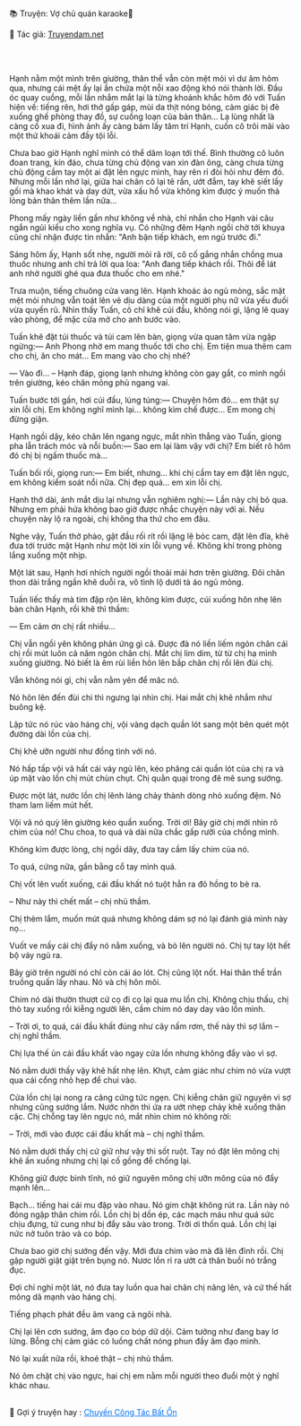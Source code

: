 📚 Truyện: Vợ chủ quán karaoke🔞
<br>
<p>📖 Tác giả: <a href="https://truyendam.net" target="_blank" title="Truyện sex người lớn, truyện 18+ tại Truyendam.net">Truyendam.net</a></p>
<br></br>

Hạnh nằm một mình trên giường, thân thể vẫn còn mệt mỏi vì dư âm hôm qua, nhưng cái mệt ấy lại ẩn chứa một nỗi xao động khó nói thành lời. Đầu óc quay cuồng, mỗi lần nhắm mắt lại là từng khoảnh khắc hôm đó với Tuấn hiện về: tiếng rên, hơi thở gấp gáp, mùi da thịt nóng bỏng, cảm giác bị đè xuống ghế phòng thay đồ, sự cuồng loạn của bản thân… Lạ lùng nhất là càng cố xua đi, hình ảnh ấy càng bám lấy tâm trí Hạnh, cuốn cô trôi mãi vào một thứ khoái cảm đầy tội lỗi.

Chưa bao giờ Hạnh nghĩ mình có thể dâm loạn tới thế. Bình thường cô luôn đoan trang, kín đáo, chưa từng chủ động van xin đàn ông, càng chưa từng chủ động cầm tay một ai đặt lên ngực mình, hay rên rỉ đòi hỏi như đêm đó. Nhưng mỗi lần nhớ lại, giữa hai chân cô lại tê rần, ướt đẫm, tay khẽ siết lấy gối mà khao khát và day dứt, vừa xấu hổ vừa không kìm được ý muốn thả lỏng bản thân thêm lần nữa…

Phong mấy ngày liền gần như không về nhà, chỉ nhắn cho Hạnh vài câu ngắn ngủi kiểu cho xong nghĩa vụ. Có những đêm Hạnh ngồi chờ tới khuya cũng chỉ nhận được tin nhắn: "Anh bận tiếp khách, em ngủ trước đi." 

Sáng hôm ấy, Hạnh sốt nhẹ, người mỏi rã rời, cô cố gắng nhắn chồng mua thuốc nhưng anh chỉ trả lời qua loa: "Anh đang tiếp khách rồi. Thôi để lát anh nhờ người ghé qua đưa thuốc cho em nhé."

Trưa muộn, tiếng chuông cửa vang lên. Hạnh khoác áo ngủ mỏng, sắc mặt mệt mỏi nhưng vẫn toát lên vẻ dịu dàng của một người phụ nữ vừa yếu đuối vừa quyến rũ. Nhìn thấy Tuấn, cô chỉ khẽ cúi đầu, không nói gì, lặng lẽ quay vào phòng, để mặc cửa mở cho anh bước vào.

Tuấn khẽ đặt túi thuốc và túi cam lên bàn, giọng vừa quan tâm vừa ngập ngừng:— Anh Phong nhờ em mang thuốc tới cho chị. Em tiện mua thêm cam cho chị, ăn cho mát… Em mang vào cho chị nhé?

— Vào đi… – Hạnh đáp, giọng lạnh nhưng không còn gay gắt, co mình ngồi trên giường, kéo chăn mỏng phủ ngang vai.

Tuấn bước tới gần, hơi cúi đầu, lúng túng:— Chuyện hôm đó… em thật sự xin lỗi chị. Em không nghĩ mình lại… không kìm chế được… Em mong chị đừng giận.

Hạnh ngồi dậy, kéo chăn lên ngang ngực, mắt nhìn thẳng vào Tuấn, giọng pha lẫn trách móc và nỗi buồn:— Sao em lại làm vậy với chị? Em biết rõ hôm đó chị bị ngấm thuốc mà…

Tuấn bối rối, giọng run:— Em biết, nhưng… khi chị cầm tay em đặt lên ngực, em không kiểm soát nổi nữa. Chị đẹp quá… em xin lỗi chị.

Hạnh thở dài, ánh mắt dịu lại nhưng vẫn nghiêm nghị:— Lần này chị bỏ qua. Nhưng em phải hứa không bao giờ được nhắc chuyện này với ai. Nếu chuyện này lộ ra ngoài, chị không tha thứ cho em đâu.

Nghe vậy, Tuấn thở phào, gật đầu rối rít rồi lặng lẽ bóc cam, đặt lên đĩa, khẽ đưa tới trước mặt Hạnh như một lời xin lỗi vụng về. Không khí trong phòng lắng xuống một nhịp.

Một lát sau, Hạnh hơi nhích người ngồi thoải mái hơn trên giường. Đôi chân thon dài trắng ngần khẽ duỗi ra, vô tình lộ dưới tà áo ngủ mỏng. 

Tuấn liếc thấy mà tim đập rộn lên, không kìm được, cúi xuống hôn nhẹ lên bàn chân Hạnh, rồi khẽ thì thầm:

— Em cảm ơn chị rất nhiều…

Chị vẫn ngồi yên không phản ứng gì cả. Được đà nó liền liếm ngón chân cái chị rồi mút luôn cả năm ngón chân chị. Mắt chị lim dim, từ từ chị hạ mình xuống giường. Nó biết là êm rùi liền hôn lên bắp chân chị rồi lên đùi chị.

Vẫn không nói gì, chị vẫn nằm yên để măc nó.

Nó hôn lên đến đùi chi thì ngưng lại nhìn chị. Hai mắt chị khẽ nhắm như buông kệ.

Lập tức nó rúc vào háng chị, vội vàng dạch quần lót sang một bên quét một đường dài lồn của chị.

Chị khẽ ưỡn người như đồng tình với nó.

Nó hấp tấp vội vã hất cái váy ngủ lên, kéo phăng cái quần lót của chị ra và úp mặt vào lồn chị mút chùn chụt. Chị quằn quại trong đê mê sung sướng.

Được một lát, nước lồn chị lênh láng chảy thành dòng nhỏ xuống đệm. Nó tham lam liếm mút hết.

Vội vã nó quỳ lên giường kéo quần xuống. Trời ơi! Bây giờ chị mới nhìn rõ chim của nó! Chu choa, to quá và dài nữa chắc gấp rưỡi của chồng mình.

Không kìm được lòng, chị ngồi dây, đưa tay cầm lấy chim của nó.

To quá, cứng nữa, gần bằng cổ tay mình quá.

Chị vốt lên vuốt xuống, cái đầu khất nó tuột hẳn ra đỏ hồng to bè ra.

– Như này thì chết mất – chị nhủ thầm.

Chị thèm lắm, muốn mút quá nhưng không dám sợ nó lại đánh giá mình này nọ…

Vuốt ve mấy cái chị đẩy nó nằm xuống, và bò lên người nó. Chị tự tay lột hết bộ váy ngủ ra.

Bây giờ trên người nó chỉ còn cái áo lót. Chị cũng lột nốt. Hai thân thể trần truồng quấn lấy nhau. Nó và chị hôn môi.

Chim nó dài thườn thượt cứ cọ đi cọ lại qua mu lồn chị. Không chịu thấu, chị thò tay xuống rồi kiễng người lên, cầm chim nó day day vào lồn mình.

– Trời ơi, to quá, cái đầu khất đúng như cây nấm rơm, thế này thì sợ lắm – chị nghĩ thầm.

Chị lựa thế ủn cái đầu khất vào ngay cửa lồn nhưng không đẩy vào vì sợ.

Nó nằm dưới thấy vậy khẽ hất nhẹ lên. Khựt, cảm giác như chim nó vừa vượt qua cái cổng nhỏ hẹp để chui vào.

Cửa lồn chị lại nong ra căng cứng tức ngẹn. Chị kiễng chân giữ nguyên vì sợ nhưng cũng sướng lắm. Nước nhờn thì ứa ra ướt nhẹp chảy khẽ xuống thân cặc. Chị chỗng tay lên ngực nó, mắt nhìn chim nó không rời:

– Trời, mới vào được cái đầu khất mà – chị nghĩ thầm.

Nó nằm dưới thấy chị cứ giữ như vậy thì sốt ruột. Tay nó đặt lên mông chị khẽ ấn xuống nhưng chị lại cố gồng để chống lại.

Không giữ được bình tĩnh, nó giữ nguyên mông chị ưỡn mông của nó đẩy mạnh lên…

Bạch… tiếng hai cái mu đập vào nhau. Nó gim chặt không rút ra. Lần này nó đóng ngập thân chim rồi. Lồn chị bị dồn ép, các mạch máu như quá sức chịu đựng, tử cung như bị đẩy sâu vào trong. Trời ơi thốn quá. Lồn chị lại nức nở tuôn trào và co bóp.

Chưa bao giờ chị sướng đến vậy. Mới đưa chim vào mà đã lên đỉnh rồi. Chị gập người giật giật trên bụng nó. Nươc lồn rỉ ra ướt cả thân buồi nó trắng đục.

Đợi chỉ nghỉ một lát, nó đưa tay luồn qua hai chân chị nâng lên, và cứ thế hất mông dã mạnh vào háng chị.

Tiếng phạch phát đều âm vang cả ngôi nhà.

Chị lại lên cơn sướng, âm đạo co bóp dữ dội. Cảm tưởng như đang bay lơ lửng. Bỗng chị cảm giác có luồng chất nóng phun đầy âm đạo mình.

Nó lại xuất nữa rồi, khoẻ thật – chị nhủ thầm.

Nó ôm chặt chị vào ngực, hai chị em nằm mỗi người theo đuổi một ý nghĩ khác nhau.
<br></br>
<!-- truyện sex karaoke, vợ ông chủ, sex vợ sếp, tình chị em, truyện sex xóm trọ, truyện sex vụng trộm, truyện 18+, truyện sex người lớn, Truyendam.net -->
<!-- Đọc truyện sex flagship Việt Nam độc quyền tại Truyendam.net -->
<p>
  📢 Gợi ý truyện hay : 
  <a href="https://truyendam.net/truyen/chuyen-cong-tac-bat-on" 
     target="_blank" 
     title="Truyện sex người lớn, truyện 18+ tại Truyendam.net"
     style="text-decoration: underline; color: #0070f3;"
  >
    Chuyến Công Tác Bất Ổn
  </a>
</p>
